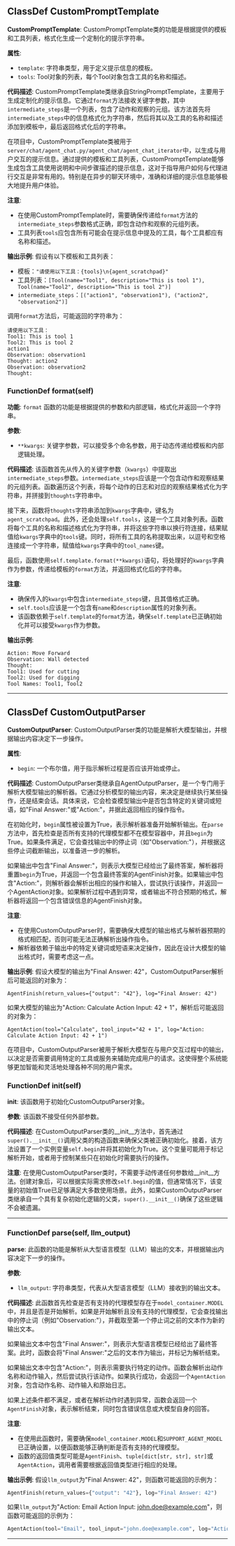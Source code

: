 ## ClassDef CustomPromptTemplate

**CustomPromptTemplate**: CustomPromptTemplate类的功能是根据提供的模板和工具列表，格式化生成一个定制化的提示字符串。

**属性**:

- `template`: 字符串类型，用于定义提示信息的模板。
- `tools`: Tool对象的列表，每个Tool对象包含工具的名称和描述。

**代码描述**:
CustomPromptTemplate类继承自StringPromptTemplate，主要用于生成定制化的提示信息。它通过`format`方法接收关键字参数，其中`intermediate_steps`是一个列表，包含了动作和观察的元组。该方法首先将`intermediate_steps`中的信息格式化为字符串，然后将其以及工具的名称和描述添加到模板中，最后返回格式化后的字符串。

在项目中，CustomPromptTemplate类被用于`server/chat/agent_chat.py/agent_chat/agent_chat_iterator`中，以生成与用户交互的提示信息。通过提供的模板和工具列表，CustomPromptTemplate能够生成包含工具使用说明和中间步骤描述的提示信息，这对于指导用户如何与代理进行交互是非常有用的。特别是在异步的聊天环境中，准确和详细的提示信息能够极大地提升用户体验。

**注意**:

- 在使用CustomPromptTemplate时，需要确保传递给`format`方法的`intermediate_steps`参数格式正确，即包含动作和观察的元组列表。
- 工具列表`tools`应包含所有可能会在提示信息中提及的工具，每个工具都应有名称和描述。

**输出示例**:
假设有以下模板和工具列表：

- 模板：`"请使用以下工具：{tools}\n{agent_scratchpad}"`
- 工具列表：`[Tool(name="Tool1", description="This is tool 1"), Tool(name="Tool2", description="This is tool 2")]`
- `intermediate_steps`：`[("action1", "observation1"), ("action2", "observation2")]`

调用`format`方法后，可能返回的字符串为：

```
请使用以下工具：
Tool1: This is tool 1
Tool2: This is tool 2
action1
Observation: observation1
Thought: action2
Observation: observation2
Thought: 
```

### FunctionDef format(self)

**功能**: `format` 函数的功能是根据提供的参数和内部逻辑，格式化并返回一个字符串。

**参数**:

- `**kwargs`: 关键字参数，可以接受多个命名参数，用于动态传递给模板和内部逻辑处理。

**代码描述**:
该函数首先从传入的关键字参数（`kwargs`）中提取出`intermediate_steps`参数。`intermediate_steps`应该是一个包含动作和观察结果的元组列表。函数遍历这个列表，将每个动作的日志和对应的观察结果格式化为字符串，并拼接到`thoughts`字符串中。

接下来，函数将`thoughts`字符串添加到`kwargs`字典中，键名为`agent_scratchpad`。此外，还会处理`self.tools`，这是一个工具对象列表。函数将每个工具的名称和描述格式化为字符串，并将这些字符串以换行符连接，结果赋值给`kwargs`字典中的`tools`键。同时，将所有工具的名称提取出来，以逗号和空格连接成一个字符串，赋值给`kwargs`字典中的`tool_names`键。

最后，函数使用`self.template.format(**kwargs)`语句，将处理好的`kwargs`字典作为参数，传递给模板的`format`方法，并返回格式化后的字符串。

**注意**:

- 确保传入的`kwargs`中包含`intermediate_steps`键，且其值格式正确。
- `self.tools`应该是一个包含有`name`和`description`属性的对象列表。
- 该函数依赖于`self.template`的`format`方法，确保`self.template`已正确初始化并可以接受`kwargs`作为参数。

**输出示例**:

```plaintext
Action: Move Forward
Observation: Wall detected
Thought: 
Tool1: Used for cutting
Tool2: Used for digging
Tool Names: Tool1, Tool2
```

***

## ClassDef CustomOutputParser

**CustomOutputParser**: CustomOutputParser类的功能是解析大模型输出，并根据输出内容决定下一步操作。

**属性**:

- `begin`: 一个布尔值，用于指示解析过程是否应该开始或停止。

**代码描述**:
CustomOutputParser类继承自AgentOutputParser，是一个专门用于解析大模型输出的解析器。它通过分析模型的输出内容，来决定是继续执行某些操作，还是结束会话。具体来说，它会检查模型输出中是否包含特定的关键词或短语，如"Final Answer:"或"Action:"，并据此返回相应的操作指令。

在初始化时，`begin`属性被设置为True，表示解析器准备开始解析输出。在`parse`方法中，首先检查是否所有支持的代理模型都不在模型容器中，并且`begin`为True。如果条件满足，它会查找输出中的停止词（如"Observation:"），并根据这些停止词截断输出，以准备进一步的解析。

如果输出中包含"Final Answer:"，则表示大模型已经给出了最终答案，解析器将重置`begin`为True，并返回一个包含最终答案的AgentFinish对象。如果输出中包含"Action:"，则解析器会解析出相应的操作和输入，尝试执行该操作，并返回一个AgentAction对象。如果解析过程中遇到异常，或者输出不符合预期的格式，解析器将返回一个包含错误信息的AgentFinish对象。

**注意**:

- 在使用CustomOutputParser时，需要确保大模型的输出格式与解析器预期的格式相匹配，否则可能无法正确解析出操作指令。
- 解析器依赖于输出中的特定关键词或短语来决定操作，因此在设计大模型的输出格式时，需要考虑这一点。

**输出示例**:
假设大模型的输出为"Final Answer: 42"，CustomOutputParser解析后可能返回的对象为：

```
AgentFinish(return_values={"output": "42"}, log="Final Answer: 42")
```

如果大模型的输出为"Action: Calculate Action Input: 42 + 1"，解析后可能返回的对象为：

```
AgentAction(tool="Calculate", tool_input="42 + 1", log="Action: Calculate Action Input: 42 + 1")
```

在项目中，CustomOutputParser被用于解析大模型在与用户交互过程中的输出，以决定是否需要调用特定的工具或服务来辅助完成用户的请求。这使得整个系统能够更加智能和灵活地处理各种不同的用户需求。

### FunctionDef **init**(self)

****init****: 该函数用于初始化CustomOutputParser对象。

**参数**: 该函数不接受任何外部参数。

**代码描述**: 在CustomOutputParser类的__init__方法中，首先通过`super().__init__()`调用父类的构造函数来确保父类被正确初始化。接着，该方法设置了一个实例变量`self.begin`并将其初始化为True。这个变量可能用于标记解析开始，或者用于控制某些只在初始化时需要执行的操作。

**注意**: 在使用CustomOutputParser类时，不需要手动传递任何参数给__init__方法。创建对象后，可以根据实际需求修改`self.begin`的值，但通常情况下，该变量的初始值True已足够满足大多数使用场景。此外，如果CustomOutputParser类继承自一个具有复杂初始化逻辑的父类，`super().__init__()`确保了这些逻辑不会被遗漏。
***

### FunctionDef parse(self, llm_output)

**parse**: 此函数的功能是解析从大型语言模型（LLM）输出的文本，并根据输出内容决定下一步的操作。

**参数**:

- `llm_output`: 字符串类型，代表从大型语言模型（LLM）接收到的输出文本。

**代码描述**:
此函数首先检查是否有支持的代理模型存在于`model_container.MODEL`中，并且是否是开始解析。如果是开始解析且没有支持的代理模型，它会查找输出中的停止词（例如"Observation:"），并截取至第一个停止词之前的文本作为新的输出文本。

如果输出文本中包含"Final Answer:"，则表示大型语言模型已经给出了最终答案。此时，函数会将"Final Answer:"之后的文本作为输出，并标记为解析结束。

如果输出文本中包含"Action:"，则表示需要执行特定的动作。函数会解析出动作名称和动作输入，然后尝试执行该动作。如果执行成功，会返回一个`AgentAction`对象，包含动作名称、动作输入和原始日志。

如果上述条件都不满足，或者在解析动作时遇到异常，函数会返回一个`AgentFinish`对象，表示解析结束，同时包含错误信息或大模型自身的回答。

**注意**:

- 在使用此函数时，需要确保`model_container.MODEL`和`SUPPORT_AGENT_MODEL`已正确设置，以便函数能够正确判断是否有支持的代理模型。
- 函数的返回值类型可能是`AgentFinish`、`tuple[dict[str, str], str]`或`AgentAction`，调用者需要根据返回值类型进行相应的处理。

**输出示例**:
假设`llm_output`为"Final Answer: 42"，则函数可能返回的示例为：

```python
AgentFinish(return_values={"output": "42"}, log="Final Answer: 42")
```

如果`llm_output`为"Action: Email Action Input: <john.doe@example.com>"，则函数可能返回的示例为：

```python
AgentAction(tool="Email", tool_input="john.doe@example.com", log="Action: Email Action Input: john.doe@example.com")
```

***
